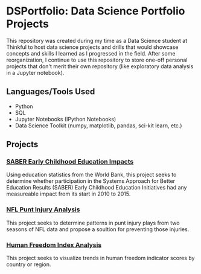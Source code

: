 # DSPortfolio: Data Science Portfolio Projects

This repository was created during my time as a Data Science student at Thinkful to host data science projects and drills that would showcase concepts and skills I learned as I progressed in the field. After some reorganization, I continue to use this repository to store one-off personal projects that don't merit their own repository (like exploratory data analysis in a Jupyter notebook).

## Languages/Tools Used

- Python
- SQL
- Jupyter Notebooks (IPython Notebooks)
- Data Science Toolkit (numpy, matplotlib, pandas, sci-kit learn, etc.) 

## Projects
### [SABER Early Childhood Education Impacts](https://github.com/tjeffkessler/DSPortfolio/blob/master/SupervisedLearning/SABEREarlyChildhoodEducationImpacts.ipynb)
Using education statistics from the World Bank, this project seeks to determine whether participation in the Systems Approach for Better Education Results (SABER) Early Childhood Education Initiatives had any measureable impact from its start in 2010 to 2015.

### [NFL Punt Injury Analysis](https://github.com/tjeffkessler/DSPortfolio/blob/master/ExploratoryDataAnalysis/Analytic%20Report%20Final.ipynb)
This project seeks to determine patterns in punt injury plays from two seasons of NFL data and propose a soultion for preventing those injuries.

### [Human Freedom Index Analysis](https://github.com/tjeffkessler/DSPortfolio/blob/master/ExploratoryDataAnalysis/HumanFreedomIndex.ipynb)
This project seeks to visualize trends in human freedom indicator scores by country or region.
